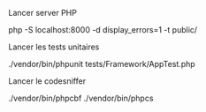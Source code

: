 Lancer server PHP

php -S localhost:8000 -d display_errors=1 -t public/


Lancer les tests unitaires

./vendor/bin/phpunit tests/Framework/AppTest.php

Lancer le codesniffer

./vendor/bin/phpcbf
./vendor/bin/phpcs
